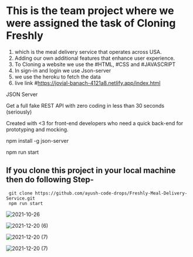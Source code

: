 

# This is the team project where we were assigned the task of Cloning Freshly

1. which is the meal delivery service that operates across USA.
2. Adding our own additional features that enhance user experience.  
3. To Cloning a website we use the #HTML, #CSS and #JAVASCRIPT 
4. In sign-in and login we use Json-server 
5. we use the heroku to fetch the data 
6. live link #https://jovial-banach-4121a8.netlify.app/index.html

 JSON Server
  
  Get a full fake REST API with zero coding in less than 30 seconds (seriously)
  
  Created with <3 for front-end developers who need a quick back-end for prototyping and mocking.
  
  npm install -g json-server
  
  npm run start
  
  ## If you clone this project in your local machine then do following Step-
     git clone https://github.com/ayush-code-drops/Freshly-Meal-Delivery-Service.git
     npm run start  

![2021-10-26](![image](https://user-images.githubusercontent.com/81424725/161331223-e2c18526-6105-4067-ba6e-4c7395953e57.png)
)

![2021-12-20 (6)](https://user-images.githubusercontent.com/75352182/146799562-c2c196e8-5919-4823-b790-8fe1f43c7234.png)

![2021-12-20 (7)](https://user-images.githubusercontent.com/75352182/146799583-a847f3a1-e116-40c4-a648-6cdc3ac5b001.png)

![2021-12-20 (7)](https://user-images.githubusercontent.com/75352182/146799617-dc9b6b17-f7ea-480c-b54b-5666d0bb84e2.png)

